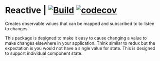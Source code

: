 # Reactive | [![Build](https://github.com/Mossop/Reactive/actions/workflows/build.yml/badge.svg)](https://github.com/Mossop/Reactive/actions/workflows/build.yml) [![codecov](https://codecov.io/gh/Mossop/Reactive/branch/main/graph/badge.svg)](https://codecov.io/gh/Mossop/Reactive)

Creates observable values that can be mapped and subscribed to to listen to
changes.

This package is designed to make it easy to cause changing a value to make
changes elsewhere in your application. Think similar to redux but the
expectation is you would not have a single value for state. This is designed
to support individual component state.

